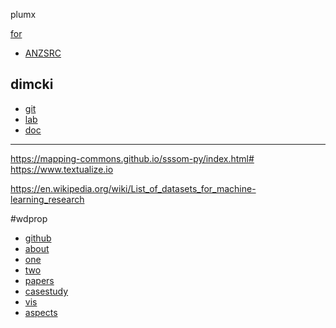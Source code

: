 plumx


[for](https://app.dimensions.ai/browse/categories/publication/for)

 - [ANZSRC](https://app.dimensions.ai/browse/categories/publication/for)

## dimcki
- [git](https://github.com/digital-science/dimensions-api-lab)
- [lab](https://api-lab.dimensions.ai/?_ga=2.151680954.223198252.1697214672-946248607.1697214672&_gl=1*pbm9se*_ga*OTQ2MjQ4NjA3LjE2OTcyMTQ2NzI.*_ga_CHDNWH4YDX*MTY5NzIxNDY3Mi4xLjEuMTY5NzIxNTEzNC4wLjAuMA..)
- [doc](https://docs.dimensions.ai/dsl/?_ga=2.176935718.223198252.1697214672-946248607.1697214672&_gl=1*hazmn3*_ga*OTQ2MjQ4NjA3LjE2OTcyMTQ2NzI.*_ga_CHDNWH4YDX*MTY5NzIxNDY3Mi4xLjEuMTY5NzIxNTIwOS4wLjAuMA..)

----

https://mapping-commons.github.io/sssom-py/index.html#
https://www.textualize.io

https://en.wikipedia.org/wiki/List_of_datasets_for_machine-learning_research


#wdprop
 * [github](https://github.com/johnsamuelwrites/wdprop)
 * [about](https://rawgit.com/johnsamuelwrites/wdprop/master/wdprop.html)
 * [one](https://link.springer.com/chapter/10.1007/978-3-319-70863-8_16)
 * [two](https://link.springer.com/chapter/10.1007/978-3-319-70863-8_16)
 * [papers](http://wikiworkshop.org/2018/#papers)
 * [casestudy](https://link.springer.com/chapter/10.1007%2F978-3-319-70863-8_16)
 * [vis](https://link.springer.com/chapter/10.1007%2F978-3-319-98932-7_12)
 * [aspects](https://figshare.com/articles/presentation/WDProp_Web_Application_to_Analyse_Multilingual_Aspects_of_Wikidata_Properties/16641502)





